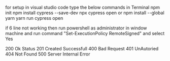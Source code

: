 for setup in visual studio code type the below commands in Terminal
npm init
npm install cypress --save-dev
npx cypress open
or 
npm install --global yarn
yarn run cypress open

if 6 line not working then run powershell  as administrator in window machine and run command "Set-ExecutionPolicy RemoteSigned" and select Yes

200 Ok Status
201 Created Successfull
400 Bad Request
401 UnAutoried
404 Not Found
500 Server Internal Error

